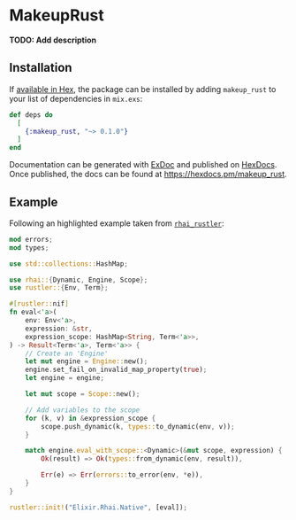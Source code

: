 # MakeupRust

**TODO: Add description**

## Installation

If [available in Hex](https://hex.pm/docs/publish), the package can be installed
by adding `makeup_rust` to your list of dependencies in `mix.exs`:

```elixir
def deps do
  [
    {:makeup_rust, "~> 0.1.0"}
  ]
end
```

Documentation can be generated with [ExDoc](https://github.com/elixir-lang/ex_doc)
and published on [HexDocs](https://hexdocs.pm). Once published, the docs can
be found at <https://hexdocs.pm/makeup_rust>.

## Example

Following an highlighted example taken from [`rhai_rustler`](https://github.com/fabriziosestito/rhai_rustler): 

```rust
mod errors;
mod types;

use std::collections::HashMap;

use rhai::{Dynamic, Engine, Scope};
use rustler::{Env, Term};

#[rustler::nif]
fn eval<'a>(
    env: Env<'a>,
    expression: &str,
    expression_scope: HashMap<String, Term<'a>>,
) -> Result<Term<'a>, Term<'a>> {
    // Create an 'Engine'
    let mut engine = Engine::new();
    engine.set_fail_on_invalid_map_property(true);
    let engine = engine;

    let mut scope = Scope::new();

    // Add variables to the scope
    for (k, v) in &expression_scope {
        scope.push_dynamic(k, types::to_dynamic(env, v));
    }

    match engine.eval_with_scope::<Dynamic>(&mut scope, expression) {
        Ok(result) => Ok(types::from_dynamic(env, result)),

        Err(e) => Err(errors::to_error(env, *e)),
    }
}

rustler::init!("Elixir.Rhai.Native", [eval]);
```
